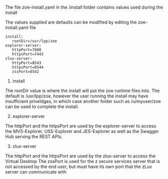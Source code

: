 The file zoe-install.yaml in the /install folder contains values used during the install

The values supplied are defaults can be modified by editing the zoe-install.yaml file
 ```
install:
    rootDir=/usr/lpp/zoe
explorer-server:
    httpPort=7080
    httpsPort=7443
zlux-server:
    httpPort=8543
    httpsPort=8544
    zssPort=8542
 ```
 
1. install

The rootDir value is where the install will put the zoe runtime files into.  The default is /usr/lpp/zoe, however the user running the install may have insufficient priveldges, in which case another folder such as  /u/myuser/zoe can be used to complete the install.

2. explorer-server

The httpPort and the httpsPort are used by the explorer-server to access the MVS-Explorer, USS-Explorer and JES-Explorer as well as the Swagger Hub serving the REST APIs.

3. zlux-server

The httpPort and the httpsPort are used by the zlux-server to access the Virtual Desktop
The zssPort is used for the z secure services server that is not accessed by the end user, but must have its own port that the zLux server can communicate with